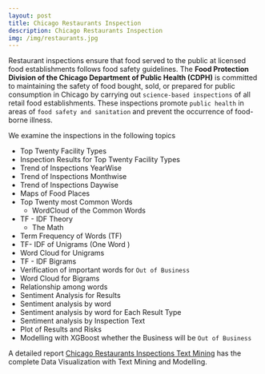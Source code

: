 ```yaml
---
layout: post
title: Chicago Restaurants Inspection
description: Chicago Restaurants Inspection
img: /img/restaurants.jpg
---
```


Restaurant inspections ensure that food served to the public at licensed food establishments follows food safety guidelines. The **Food Protection Division of the Chicago Department of Public Health (CDPH)** is committed to maintaining the safety of food bought, sold, or prepared for public consumption in Chicago by carrying out `science-based inspections` of all retail food establishments. These inspections promote `public health` in areas of `food safety and sanitation` and prevent the occurrence of food-borne illness.

We examine the inspections in the following topics

* Top Twenty Facility Types                                
* Inspection Results for Top Twenty Facility Types                     
* Trend of Inspections YearWise                         
* Trend of Inspections Monthwise                       
* Trend of Inspections Daywise                        
* Maps of Food Places                          
* Top Twenty most Common Words                
  - WordCloud of the Common Words                      
* TF - IDF Theory                          
  - The Math                                
* Term Frequency of Words (TF)                       
* TF- IDF of Unigrams (One Word )                 
* Word Cloud for Unigrams                       
* TF - IDF Bigrams                             
* Verification of important words for `Out of Business`                    
* Word Cloud for Bigrams                            
* Relationship among words                            
* Sentiment Analysis for Results                       
* Sentiment analysis by word                      
* Sentiment analysis by word for Each Result Type                         
* Sentiment analysis by Inspection Text                        
* Plot of Results and Risks                          
* Modelling with XGBoost whether the Business will be `Out of Business`                


A detailed report [Chicago Restaurants Inspections Text Mining](https://www.kaggle.com/ambarish/chicagofoodinspections-textminingleafletsxgboost) has the complete Data Visualization with Text Mining and Modelling.                 

